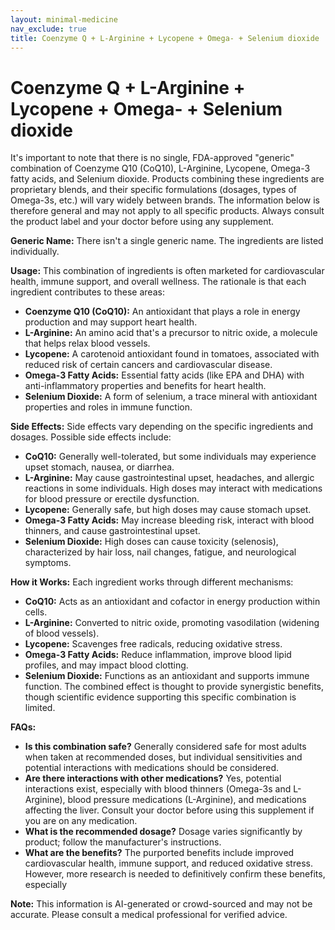 ```yaml
---
layout: minimal-medicine
nav_exclude: true
title: Coenzyme Q + L-Arginine + Lycopene + Omega- + Selenium dioxide
---
```


# Coenzyme Q + L-Arginine + Lycopene + Omega- + Selenium dioxide

It's important to note that there is no single, FDA-approved "generic" combination of Coenzyme Q10 (CoQ10), L-Arginine, Lycopene, Omega-3 fatty acids, and Selenium dioxide.  Products combining these ingredients are proprietary blends, and their specific formulations (dosages, types of Omega-3s, etc.) will vary widely between brands.  The information below is therefore general and may not apply to all specific products.  Always consult the product label and your doctor before using any supplement.


**Generic Name:**  There isn't a single generic name.  The ingredients are listed individually.


**Usage:** This combination of ingredients is often marketed for cardiovascular health, immune support, and overall wellness.  The rationale is that each ingredient contributes to these areas:

* **Coenzyme Q10 (CoQ10):**  An antioxidant that plays a role in energy production and may support heart health.
* **L-Arginine:** An amino acid that's a precursor to nitric oxide, a molecule that helps relax blood vessels.
* **Lycopene:** A carotenoid antioxidant found in tomatoes, associated with reduced risk of certain cancers and cardiovascular disease.
* **Omega-3 Fatty Acids:**  Essential fatty acids (like EPA and DHA) with anti-inflammatory properties and benefits for heart health.
* **Selenium Dioxide:** A form of selenium, a trace mineral with antioxidant properties and roles in immune function.


**Side Effects:**  Side effects vary depending on the specific ingredients and dosages.  Possible side effects include:

* **CoQ10:** Generally well-tolerated, but some individuals may experience upset stomach, nausea, or diarrhea.
* **L-Arginine:** May cause gastrointestinal upset, headaches, and allergic reactions in some individuals.  High doses may interact with medications for blood pressure or erectile dysfunction.
* **Lycopene:** Generally safe, but high doses may cause stomach upset.
* **Omega-3 Fatty Acids:**  May increase bleeding risk, interact with blood thinners, and cause gastrointestinal upset.
* **Selenium Dioxide:**  High doses can cause toxicity (selenosis), characterized by hair loss, nail changes, fatigue, and neurological symptoms.


**How it Works:** Each ingredient works through different mechanisms:

* **CoQ10:** Acts as an antioxidant and cofactor in energy production within cells.
* **L-Arginine:** Converted to nitric oxide, promoting vasodilation (widening of blood vessels).
* **Lycopene:** Scavenges free radicals, reducing oxidative stress.
* **Omega-3 Fatty Acids:**  Reduce inflammation, improve blood lipid profiles, and may impact blood clotting.
* **Selenium Dioxide:** Functions as an antioxidant and supports immune function.  The combined effect is thought to provide synergistic benefits, though scientific evidence supporting this specific combination is limited.


**FAQs:**

* **Is this combination safe?**  Generally considered safe for most adults when taken at recommended doses, but individual sensitivities and potential interactions with medications should be considered.
* **Are there interactions with other medications?**  Yes, potential interactions exist, especially with blood thinners (Omega-3s and L-Arginine), blood pressure medications (L-Arginine), and medications affecting the liver.  Consult your doctor before using this supplement if you are on any medication.
* **What is the recommended dosage?**  Dosage varies significantly by product; follow the manufacturer's instructions.
* **What are the benefits?**  The purported benefits include improved cardiovascular health, immune support, and reduced oxidative stress. However, more research is needed to definitively confirm these benefits, especially

**Note:** This information is AI-generated or crowd-sourced and may not be accurate. Please consult a medical professional for verified advice.